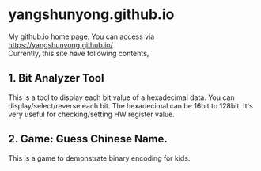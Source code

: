 # yangshunyong.github.io
My github.io home page. You can access via https://yangshunyong.github.io/. <br>
Currently, this site have following contents,
## 1. Bit Analyzer Tool
   This is a tool to display each bit value of a hexadecimal data. You can display/select/reverse each bit.
   The hexadecimal can be 16bit to 128bit. It's very useful for checking/setting HW register value.
## 2. Game: Guess Chinese Name.
   This is a game to demonstrate binary encoding for kids.
